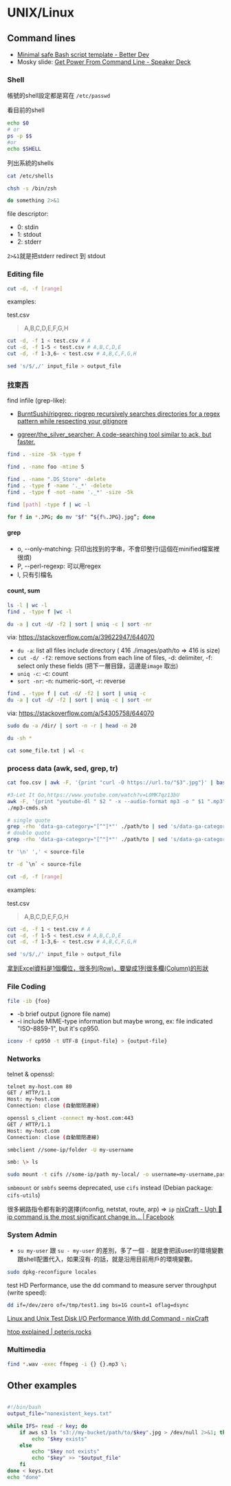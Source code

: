 # UNIX/Linux

## Command lines

- [Minimal safe Bash script template - Better Dev](https://betterdev.blog/minimal-safe-bash-script-template/)
- Mosky slide: [Get Power From Command Line - Speaker Deck](https://speakerdeck.com/mosky/get-power-from-command-line)


### Shell

帳號的shell設定都是寫在 `/etc/passwd`

看目前的shell
```bash
echo $0
# or
ps -p $$
#or
echo $SHELL
```

列出系統的shells

```bash
cat /etc/shells
```

```bash title="設定預設的shell"
chsh -s /bin/zsh
```

```bash
do something 2>&1

```
file descriptor:

- 0: stdin
- 1: stdout
- 2: stderr

`2>&1`就是把stderr redirect 到 stdout

### Editing file

```bash title="delete some columns in csv"
cut -d, -f [range]
```
examples:

test.csv

> A,B,C,D,E,F,G,H


```bash
cut -d, -f 1 < test.csv # A
cut -d, -f 1-5 < test.csv # A,B,C,D,E
cut -d, -f 1-3,6- < test.csv # A,B,C,F,G,H
```

```bash title="append , to each file in csv"
sed 's/$/,/' input_file > output_file
```

### 找東西

find infile (grep-like):

- [BurntSushi/ripgrep: ripgrep recursively searches directories for a regex pattern while respecting your gitignore](https://github.com/BurntSushi/ripgrep)

- [ggreer/the_silver_searcher: A code-searching tool similar to ack, but faster.](https://github.com/ggreer/the_silver_searcher)


```bash title="find file size < 5k"
find . -size -5k -type f
```
```bash title="find file named: foo and modified in 5 days"
find . -name foo -mtime 5
```

```bash title="find all folders and delete OS thumb files"
find . -name ".DS_Store" -delete
find . -type f -name '._*' -delete
find . -type f -not -name '._*' -size -5k

```

```bash title="count number of files"
find [path] -type f | wc -l
```

``` bash title="batch change extension to lower case (.JPG → .jpg)"
for f in *.JPG; do mv "$f" “${f%.JPG}.jpg”; done
```

#### grep

- o, --only-matching: 只印出找到的字串，不會印整行(這個在minified檔案裡很煩)
- P, --perl-regexp: 可以用regex
- l, 只有引檔名

#### count, sum

```bash title="count files"
ls -l | wc -l
find . -type f |wc -l
```

```bash title="count files per directory"
du -a | cut -d/ -f2 | sort | uniq -c | sort -nr
```
via: https://stackoverflow.com/a/39622947/644070

- `du -a`: list all files include directory ( 416  ./images/path/to => 416 is size)
- `cut -d/ -f2`: remove sections from each line of files, -d: delimiter, -f: select only these fields (把下一層目錄，這邊是`image` 取出)
- `uniq -c`: -c: count
- `sort -nr`: -n: numeric-sort, -r: reverse


```bash title="find file numbers in each folder"
find . -type f | cut -d/ -f2 | sort | uniq -c
du -a | cut -d/ -f2 | sort | uniq -c | sort -nr
```
via: https://stackoverflow.com/a/54305758/644070

```bash title="count top20 big folders"
sudo du -a /dir/ | sort -n -r | head -n 20
```

```bash title="count size each dir"
du -sh *
```

```bash title="count number of lines in a file"
cat some_file.txt | wl -c
```

### process data (awk, sed, grep, tr)

```bash title="get url and download file in structured text file"
cat foo.csv | awk -F, '{print "curl -O https://url.to/"$3".jpg"}' | bash
```

```bash title="my-mp3-list.txt"
#3-Let It Go,https://www.youtube.com/watch?v=L0MK7qz13bU
awk -F, '{print "youtube-dl " $2 " -x --audio-format mp3 -o " $1 ".mp3"}' my-mp3-list.txt > mp3-cmds.sh
./mp3-cmds.sh
```

```bash title=" get certain attribute value in HTML tag"
# single quote
grep -rho 'data-ga-category="[^"]*"' ./path/to | sed 's/data-ga-category="//' | sed 's/"$//' | uniq > ga-category.txt
# double quote
grep -rho 'data-ga-category="[^"]*"' ./path/to | sed 's/data-ga-category="//' | sed 's/"$//' | uniq >> ga-category.txt
```

```bash title="replace line-break (\n) to ,"
tr '\n' ',' < source-file
```

```bash title=" delete character"
tr -d `\n` < source-file
```

```bash title="delete some columns in csv"
cut -d, -f [range]
```
examples:

test.csv

> A,B,C,D,E,F,G,H


```bash
cut -d, -f 1 < test.csv # A
cut -d, -f 1-5 < test.csv # A,B,C,D,E
cut -d, -f 1-3,6- < test.csv # A,B,C,F,G,H
```

```bash title="append , to each file in csv"
sed 's/$/,/' input_file > output_file
```

[拿到Excel資料是1個欄位，很多列(Row)，要變成1列很多欄(Column)的形狀](../blog/articles/240130-csv-oneline.md)

### File Coding

```bash title="check file MIME coding"
file -ib {foo}
```
- -b brief output (ignore file name)
- -i include MIME-type information
but maybe wrong, ex: file indicated "ISO-8859-1", but it's cp950.

```bash title="iconv"
iconv -f cp950 -t UTF-8 {input-file} > {output-file}
```

### Networks

telnet & openssl:
```bash title="連線測試"
telnet my-host.com 80
GET / HTTP/1.1
Host: my-host.com
Connection: close (自動關閉連線)
```

```bash title="https連線測試"
openssl s_client -connect my-host.com:443
GET / HTTP/1.1
Host: my-host.com
Connection: close (自動關閉連線)
```


```bash title="connect by samba"
smbclient //some-ip/folder -U my-username

smb: \> ls
```

```bash title="mount windows"
sudo mount -t cifs //some-ip/path my-local/ -o username=my-username,password=my-password
```

`smbmount` or `smbfs` seems deprecated, use `cifs` instead (Debian package: `cifs-utils`)


很多網路指令都有新的選擇(ifconfig, netstat, route, arp) => `ip`
[nixCraft - Ugh 😤 ip command is the most significant change in... | Facebook](https://www.facebook.com/story.php?story_fbid=pfbid0FdqzZ1qfoAgsVfmy4g4xFzXQgbbwSrUqkhcNyYydbG7rvLSbMzScHKvdnL93vS2tl&id=100064470498902&mibextid=WiMSqg&paipv=0&eav=AfYS9RvWDVilBhXn9y95xGkEFtCrjT53HS9Su5-cZB7DplUkbfgs9vLDO_M8zhJ-9J8&_rdr)

### System Admin

- `su my-user` 跟 `su - my-user` 的差別，多了一個 `-` 就是會把該user的環境變數跟shell配置代入，如果沒有`-`的話，就是沿用目前用戶的環境變數。

```bash title="設定語言"
sudo dpkg-reconfigure locales
```

test HD Performance, use the dd command to measure server throughput (write speed):
```bash
dd if=/dev/zero of=/tmp/test1.img bs=1G count=1 oflag=dsync
```
[Linux and Unix Test Disk I/O Performance With dd Command - nixCraft](https://www.cyberciti.biz/faq/howto-linux-unix-test-disk-performance-with-dd-command/)

[htop explained | peteris.rocks](https://peteris.rocks/blog/htop/)

### Multimedia

```bash title="conver mp3 (ffmpeg)"
find *.wav -exec ffmpeg -i {} {}.mp3 \;
```

## Other examples


```bash title="check AWS S3 key exists by a key list in a file (keys.txt) and output not exist results"

#!/bin/bash
output_file="nonexistent_keys.txt"

while IFS= read -r key; do
    if aws s3 ls "s3://my-bucket/path/to/$key".jpg > /dev/null 2>&1; then
        echo "$key exists"
    else
        echo "$key not exists"
        echo "$key" >> "$output_file"
    fi
done < keys.txt
echo "done"
```

